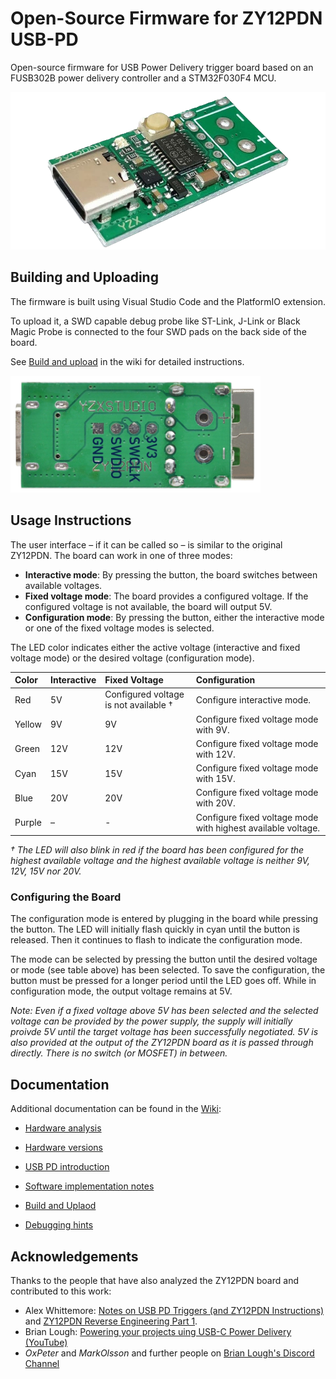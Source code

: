 # Open-Source Firmware for ZY12PDN USB-PD

Open-source firmware for USB Power Delivery trigger board based on an FUSB302B power delivery controller and a STM32F030F4 MCU.

<img src="doc/board.png" alt="ZY12PDN board" width="600">


## Building and Uploading

The firmware is built using Visual Studio Code and the PlatformIO extension.

To upload it, a SWD capable debug probe like ST-Link, J-Link or Black Magic Probe is connected to the four SWD pads on the back side of the board.

See [Build and upload](https://github.com/manuelbl/zy12pdn-oss/wiki/Build-and-upload) in the wiki for detailed instructions.

<img src="doc/swd.png" alt="ZY12PDN board" width="400">


## Usage Instructions

The user interface – if it can be called so – is similar to the original ZY12PDN. The board can work in one of three modes:

- **Interactive mode**: By pressing the button, the board switches between available voltages.
- **Fixed voltage mode**: The board provides a configured voltage. If the configured voltage is not available, the board will output 5V.
- **Configuration mode**: By pressing the button, either the interactive mode or one of the fixed voltage modes is selected.

The LED color indicates either the active voltage (interactive and fixed voltage mode) or the desired voltage (configuration mode).


| Color  | Interactive | Fixed Voltage | Configuration |
| :----- | :-- | :-- | :-- |
| Red    | 5V  | Configured voltage is not available † | Configure interactive mode. |
| Yellow | 9V  | 9V  | Configure fixed voltage mode with 9V. |
| Green  | 12V | 12V | Configure fixed voltage mode with 12V. |
| Cyan   | 15V | 15V | Configure fixed voltage mode with 15V. |
| Blue   | 20V | 20V | Configure fixed voltage mode with 20V. |
| Purple | –   | -   | Configure fixed voltage mode with highest available voltage. |


*† The LED will also blink in red if the board has been configured for the highest available voltage and the highest available voltage is neither 9V, 12V, 15V nor 20V.*

### Configuring the Board

The configuration mode is entered by plugging in the board while pressing the button. The LED will initially flash quickly in cyan until the button is released. Then it continues to flash to indicate the configuration mode.

The mode can be selected by pressing the button until the desired voltage or mode (see table above) has been selected. To save the configuration, the button must be pressed for a longer period until the LED goes off. While in configuration mode, the output voltage remains at 5V.

*Note: Even if a fixed voltage above 5V has been selected and the selected voltage can be provided by the power supply, the supply will initially proivde 5V until the target voltage has been successfully negotiated. 5V is also provided at the output of the ZY12PDN board as it is passed through directly. There is no switch (or MOSFET) in between.*


## Documentation

Additional documentation can be found in the [Wiki](https://github.com/manuelbl/zy12pdn-oss/wiki/Hardware-versions):

- [Hardware analysis](https://github.com/manuelbl/zy12pdn-oss/wiki/Hardware-analysis)

- [Hardware versions](https://github.com/manuelbl/zy12pdn-oss/wiki/Hardware-versions)

- [USB PD introduction](https://github.com/manuelbl/zy12pdn-oss/wiki/USB-PD-introduction)

- [Software implementation notes](https://github.com/manuelbl/zy12pdn-oss/wiki/Implementation-notes)

- [Build and Uplaod](https://github.com/manuelbl/zy12pdn-oss/wiki/Build-and-upload)

- [Debugging hints](https://github.com/manuelbl/zy12pdn-oss/wiki/Debugging-hints)


## Acknowledgements

Thanks to the people that have also analyzed the ZY12PDN board and contributed to this work:

- Alex Whittemore: [Notes on USB PD Triggers (and ZY12PDN Instructions)](https://www.alexwhittemore.com/notes-on-usb-pd-triggers-and-zy12pdn-instructions/) and [ZY12PDN Reverse Engineering Part 1](https://www.alexwhittemore.com/zy12pdn-reverse-engineering-part-1/).
- Brian Lough: [Powering your projects uing USB-C Power Delivery (YouTube)](https://www.youtube.com/watch?v=iumAnPiQSj8)
- *OxPeter* and *MarkOlsson* and further people on [Brian Lough's Discord Channel](https://discord.gg/nnezpvq)

